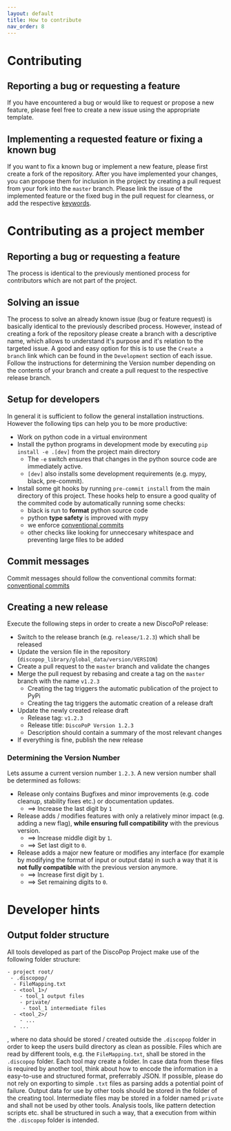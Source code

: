 ```yaml
---
layout: default
title: How to contribute
nav_order: 8
---
```


# Contributing
## Reporting a bug or requesting a feature
If you have encountered a bug or would like to request or propose a new feature, please feel free to create a new issue using the appropriate template.

## Implementing a requested feature or fixing a known bug
If you want to fix a known bug or implement a new feature, please first create a fork of the repository.
After you have implemented your changes, you can propose them for inclusion in the project by creating a pull request from your fork into the `master` branch.
Please link the issue of the implemented feature or the fixed bug in the pull request for clearness, or add the respective [keywords](https://docs.github.com/en/issues/tracking-your-work-with-issues/linking-a-pull-request-to-an-issue#linking-a-pull-request-to-an-issue-using-a-keyword#linking-a-pull-request-to-an-issue-using-a-keyword).

# Contributing as a project member
## Reporting a bug or requesting a feature
The process is identical to the previously mentioned process for contributors which are not part of the project.

## Solving an issue
The process to solve an already known issue (bug or feature request) is basically identical to the previously described process.
However, instead of creating a fork of the repository please create a branch with a descriptive name, which allows to understand it's purpose and it's relation to the targeted issue.
A good and easy option for this is to use the `Create a branch` link which can be found in the `Development` section of each issue.
Follow the instructions for determining the Version number depending on the contents of your branch and create a pull request to the respective release branch.

## Setup for developers
In general it is sufficient to follow the general installation instructions. However the following tips can help you to be more productive:
 - Work on python code in a virtual environment
 - Install the python programs in development mode by executing `pip install -e .[dev]` from the project main directory
   - The `-e` switch ensures that changes in the python source code are immediately active.
   - `[dev]` also installs some development requirements (e.g. mypy, black, pre-commit).
 - Install some git hooks by running `pre-commit install` from the main directory of this project. These hooks help to ensure a good quality of the commited code by automatically running some checks:
   - black is run to **format** python source code
   - python **type safety** is improved with mypy
   - we enforce [conventional commits](https://www.conventionalcommits.org/en/v1.0.0/)
   - other checks like looking for unneccesary whitespace and preventing large files to be added


## Commit messages
Commit messages should follow the conventional commits format: [conventional commits](https://www.conventionalcommits.org/en/v1.0.0/)

## Creating a new release
Execute the following steps in order to create a new DiscoPoP release:
- Switch to the release branch (e.g. `release/1.2.3`) which shall be released
- Update the version file in the repository (`discopop_library/global_data/version/VERSION`)
- Create a pull request to the `master` branch and validate the changes
- Merge the pull request by rebasing and create a tag on the `master` branch with the name `v1.2.3`
    - Creating the tag triggers the automatic publication of the project to PyPi
    - Creating the tag triggers the automatic creation of a release draft
- Update the newly created release draft
  - Release tag: `v1.2.3`
  - Release title: `DiscoPoP Version 1.2.3`
  - Description should contain a summary of the most relevant changes
- If everything is fine, publish the new release

### Determining the Version Number
Lets assume a current version number `1.2.3`.
A new version number shall be determined as follows:
* Release only contains Bugfixes and minor improvements (e.g. code cleanup, stability fixes etc.) or documentation updates.
    * ==> Increase the last digit by `1`
* Release adds / modifies features with only a relatively minor impact (e.g. adding a new flag), <b>while ensuring full compatibility</b> with the previous version.
    * ==> Increase middle digit by `1`.
    * ==> Set last digit to `0`.
* Release adds a major new feature or modifies any interface (for example by modifying the format of input or output data) in such a way that it is <b>not fully compatible</b> with the previous version anymore.
    * ==> Increase first digit by `1`.
    * ==> Set remaining digits to `0`.

# Developer hints
## Output folder structure
All tools developed as part of the DiscoPop Project make use of the following folder structure:
```
- project root/
 - .discopop/
  - FileMapping.txt
  - <tool_1>/
    - tool_1 output files
    - private/
     - tool_1 intermediate files
  - <tool_2>/
    - ...
  - ...
```
, where no data should be stored / created outside the `.discopop` folder in order to keep the users build directory as clean as possible.
Files which are read by different tools, e.g. the `FileMapping.txt`, shall be stored in the `.discopop` folder.
Each tool may create a folder. In case data from these files is required by another tool, think about how to encode the information in a easy-to-use and structured format, preferrably JSON. If possible, please do not rely on exporting to simple `.txt` files as parsing adds a potential point of failure.
Output data for use by other tools should be stored in the folder of the creating tool. Intermediate files may be stored in a folder named `private` and shall not be used by other tools.
Analysis tools, like pattern detection scripts etc. shall be structured in such a way, that a execution from within the `.discopop` folder is intended.
